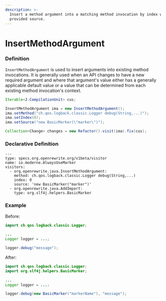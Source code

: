 ```yaml
---
description: >-
  Insert a method argument into a matching method invocation by index with the
  provided source.
---
```


# InsertMethodArgument

### Definition

`InsertMethodArgument` is used to insert arguments into existing method invocations. It is generally used when an API changes to have a new required argument and where that argument's value either has a generally applicable default value or a value that can be determined from each existing method invocation's context.

```java
Iterable<J.CompilationUnit> cus;

InsertMethodArgument ima = new InsertMethodArgument();
ima.setMethod("ch.qos.logback.classic.Logger debug(String,...)");
ima.setIndex(0);
ima.setSource("new BasicMarker(\"marker\")");

Collection<Change> changes = new Refactor().visit(ima).fix(cus);
```

### Declarative Definition

```text
---
type: specs.org.openrewrite.org/v1beta/visitor
name: io.moderne.AlwaysUseMarker
visitors:
  - org.openrewrite.java.InsertMethodArgument:
    method: ch.qos.logback.classic.Logger debug(String,...)
    index: 0
    source: 'new BasicMarker("marker")'
  - org.openrewrite.java.AddImport:
    type: org.slf4j.helpers.BasicMarker
```

### Example

Before:

```java
import ch.qos.logback.classic.Logger;
 
...
Logger logger = ...;

logger.debug("message");
```

After:

```java
import ch.qos.logback.classic.Logger;
import org.slf4j.helpers.BasicMarker;
 
...
Logger logger = ...;

logger.debug(new BasicMarker("markerName"), "message");
```





